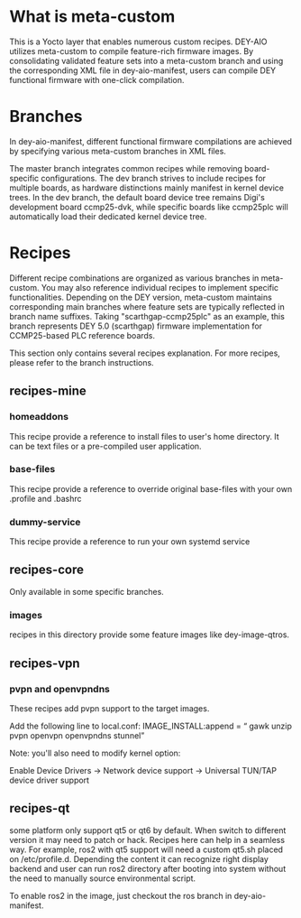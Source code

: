 # What is meta-custom
This is a Yocto layer that enables numerous custom recipes. DEY-AIO utilizes meta-custom to compile feature-rich firmware images. By consolidating validated feature sets into a meta-custom branch and using the corresponding XML file in dey-aio-manifest, users can compile DEY functional firmware with one-click compilation.

# Branches
In dey-aio-manifest, different functional firmware compilations are achieved by specifying various meta-custom branches in XML files.

The master branch integrates common recipes while removing board-specific configurations. The dev branch strives to include recipes for multiple boards, as hardware distinctions mainly manifest in kernel device trees. In the dev branch, the default board device tree remains Digi's development board ccmp25-dvk, while specific boards like ccmp25plc will automatically load their dedicated kernel device tree.

# Recipes
Different recipe combinations are organized as various branches in meta-custom. You may also reference individual recipes to implement specific functionalities. Depending on the DEY version, meta-custom maintains corresponding main branches where feature sets are typically reflected in branch name suffixes. Taking "scarthgap-ccmp25plc" as an example, this branch represents DEY 5.0 (scarthgap) firmware implementation for CCMP25-based PLC reference boards.

This section only contains several recipes explanation. For more recipes, please refer to the branch instructions.

## recipes-mine

### homeaddons
This recipe provide a reference to install files to user's home directory. It can be text files or a pre-compiled user application.

### base-files
This recipe provide a reference to override original base-files with your own .profile and .bashrc 

### dummy-service
This recipe provide a reference to run your own systemd service

## recipes-core
Only available in some specific branches.

### images
recipes in this directory provide some feature images like dey-image-qtros.


## recipes-vpn

### pvpn and openvpndns
These recipes add pvpn support to the target images. 

Add the following line to local.conf:
IMAGE_INSTALL:append = “ gawk unzip pvpn openvpn openvpndns stunnel”


Note: you'll also need to modify kernel option:

Enable Device Drivers → Network device support → Universal TUN/TAP device driver support

## recipes-qt
some platform only support qt5 or qt6 by default. When switch to different version it may need to patch or hack. Recipes here can help in a seamless way.
For example, ros2 with qt5 support will need a custom qt5.sh placed on /etc/profile.d. Depending the content it can recognize right display backend and user can run ros2 directory after booting into system without the need to manually source environmental script.

To enable ros2 in the image, just checkout the ros branch in dey-aio-manifest.
